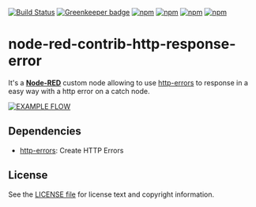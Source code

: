[![Build Status](https://dev.azure.com/doing-things-with-node-red/node-red-contrib/_apis/build/status/doing-things-with-node-red.node-red-contrib-http-out-error?branchName=master)](https://dev.azure.com/doing-things-with-node-red/node-red-contrib/_build/latest?definitionId=1&branchName=master)
[![Greenkeeper badge](https://badges.greenkeeper.io/doing-things-with-node-red/node-red-contrib-http-out-error.svg)](https://greenkeeper.io/)
[![npm](https://img.shields.io/npm/dw/@doing-things-with-node-red/node-red-contrib-http-out-error.svg)](https://www.npmjs.com/package/@doing-things-with-node-red/node-red-contrib-http-out-error)
[![npm](https://img.shields.io/npm/dm/@doing-things-with-node-red/node-red-contrib-http-out-error.svg)](https://www.npmjs.com/package/@doing-things-with-node-red/node-red-contrib-http-out-error)
[![npm](https://img.shields.io/npm/dy/@doing-things-with-node-red/node-red-contrib-http-out-error.svg)](https://www.npmjs.com/package/@doing-things-with-node-red/node-red-contrib-http-out-error)
[![npm](https://img.shields.io/npm/dt/@doing-things-with-node-red/node-red-contrib-http-out-error.svg)](https://www.npmjs.com/package/@doing-things-with-node-red/node-red-contrib-http-out-error)

# node-red-contrib-http-response-error

It's a [**Node-RED**](http://nodered.org/) custom node allowing to use [http-errors](https://github.com/jshttp/http-errors) to response in a easy way with a http error on a catch node.

[![EXAMPLE FLOW](https://i.imgur.com/8rrFG4F.png)](https://i.imgur.com/8rrFG4F.png)

## Dependencies

* [http-errors](https://github.com/jshttp/http-errors): Create HTTP Errors

License
-------

See the [LICENSE file](LICENSE) for license text and copyright information.

